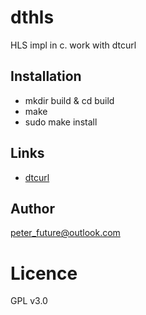 # dthls
HLS impl in c. work with dtcurl


## Installation
- mkdir build & cd build
- make
- sudo make install

## Links

- [dtcurl](https://github.com/peterfuture/dtcurl)

## Author

peter_future@outlook.com

# Licence

GPL v3.0
